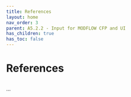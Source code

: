 ```yaml
---
title: References
layout: home
nav_order: 3
parent: A5.2.2 - Input for MODFLOW CFP and UI
has_children: true
has_toc: false
---
```


<script
  src="https://cdn.mathjax.org/mathjax/latest/MathJax.js?config=TeX-AMS-MML_HTMLorMML"
  type="text/javascript">
</script>

# References


> ## 
>

...
